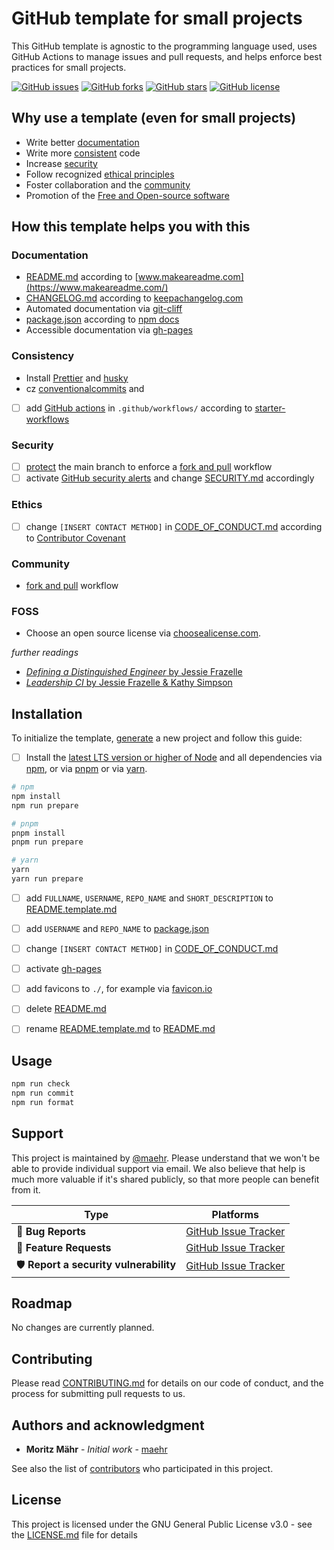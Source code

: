 # GitHub template for small projects

This GitHub template is agnostic to the programming language used, uses GitHub Actions to manage issues and pull requests, and helps enforce best practices for small projects.

[![GitHub issues](https://img.shields.io/github/issues/maehr/github-template.svg)](https://github.com/maehr/github-template/issues)
[![GitHub forks](https://img.shields.io/github/forks/maehr/github-template.svg)](https://github.com/maehr/github-template/network)
[![GitHub stars](https://img.shields.io/github/stars/maehr/github-template.svg)](https://github.com/maehr/github-template/stargazers)
[![GitHub license](https://img.shields.io/github/license/maehr/github-template.svg)](https://github.com/maehr/github-template/blob/main/LICENSE.md)

## Why use a template (even for small projects)

- Write better [documentation](#documentation)
- Write more [consistent](#consistency) code
- Increase [security](#security)
- Follow recognized [ethical principles](#ethics)
- Foster collaboration and the [community](#community)
- Promotion of the [Free and Open-source software](#foss)

## How this template helps you with this

### Documentation

- [README.md](README.md) according to [www.makeareadme.com](https://www.makeareadme.com/)
- [CHANGELOG.md](CHANGELOG.md) according to [keepachangelog.com](https://keepachangelog.com/)
- Automated documentation via [git-cliff](https://github.com/orhun/git-cliff)
- [package.json](package.json) according to [npm docs](https://docs.npmjs.com/cli/v7/configuring-npm/package-json)
- Accessible documentation via [gh-pages](https://help.github.com/en/articles/configuring-a-publishing-source-for-github-pages)

### Consistency

- Install [Prettier](https://prettier.io/) and [husky](https://github.com/typicode/husky)
- cz [conventionalcommits](https://www.conventionalcommits.org/en/v1.0.0/) and

- [ ] add [GitHub actions](https://docs.github.com/en/actions) in `.github/workflows/` according to [starter-workflows](https://github.com/actions/starter-workflows)

### Security

- [ ] [protect](https://help.github.com/en/articles/configuring-protected-branches) the main branch to enforce a [fork and pull](https://gist.github.com/Chaser324/ce0505fbed06b947d962) workflow
- [ ] activate [GitHub security alerts](https://github.blog/2017-11-16-introducing-security-alerts-on-github/) and change [SECURITY.md](SECURITY.md) accordingly

### Ethics

- [ ] change `[INSERT CONTACT METHOD]` in [CODE_OF_CONDUCT.md](CODE_OF_CONDUCT.md) according to [Contributor Covenant](https://www.contributor-covenant.org/)

### Community

- [fork and pull](https://gist.github.com/Chaser324/ce0505fbed06b947d962) workflow

### FOSS

- Choose an open source license via [choosealicense.com](https://choosealicense.com/).

_further readings_

- [_Defining a Distinguished Engineer_ by Jessie Frazelle](https://web.archive.org/web/20210814040522/https://blog.jessfraz.com/post/defining-a-distinguished-engineer/)
- [_Leadership CI_ by Jessie Frazelle & Kathy Simpson](https://web.archive.org/web/20211108095148/https://blog.jessfraz.com/post/leadership-ci/)

## Installation

To initialize the template, [generate](https://github.com/maehr/github-template/generate) a new project and follow this guide:

- [ ] Install the [latest LTS version or higher of Node](https://nodejs.org/en/download/) and all dependencies via [npm](https://www.npmjs.com/), or via [pnpm](https://pnpm.io/) or via [yarn](https://yarnpkg.com/).

```bash
# npm
npm install
npm run prepare

# pnpm
pnpm install
pnpm run prepare

# yarn
yarn
yarn run prepare
```

- [ ] add `FULLNAME`, `USERNAME`, `REPO_NAME` and `SHORT_DESCRIPTION` to [README.template.md](README.template.md)
- [ ] add `USERNAME` and `REPO_NAME` to [package.json](package.json)
- [ ] change `[INSERT CONTACT METHOD]` in [CODE_OF_CONDUCT.md](CODE_OF_CONDUCT.md)

- [ ] activate [gh-pages](https://help.github.com/en/articles/configuring-a-publishing-source-for-github-pages)
- [ ] add favicons to `./`, for example via [favicon.io](https://favicon.io/)

- [ ] delete [README.md](README.md)
- [ ] rename [README.template.md](README.template.md) to [README.md](README.md)

## Usage

```bash
npm run check
npm run commit
npm run format
```

## Support

This project is maintained by [@maehr](https://github.com/maehr). Please understand that we won't be able to provide individual support via email. We also believe that help is much more valuable if it's shared publicly, so that more people can benefit from it.

| Type                                  | Platforms                                                               |
| ------------------------------------- | ----------------------------------------------------------------------- |
| 🚨 **Bug Reports**                    | [GitHub Issue Tracker](https://github.com/maehr/github-template/issues) |
| 🎁 **Feature Requests**               | [GitHub Issue Tracker](https://github.com/maehr/github-template/issues) |
| 🛡 **Report a security vulnerability** | [GitHub Issue Tracker](https://github.com/maehr/github-template/issues) |

## Roadmap

No changes are currently planned.

## Contributing

Please read [CONTRIBUTING.md](CONTRIBUTING.md) for details on our code of conduct, and the process for submitting pull requests to us.

## Authors and acknowledgment

- **Moritz Mähr** - _Initial work_ - [maehr](https://github.com/maehr)

See also the list of [contributors](https://github.com/maehr/github-template/graphs/contributors) who participated in this project.

## License

This project is licensed under the GNU General Public License v3.0 - see the [LICENSE.md](LICENSE.md) file for details

